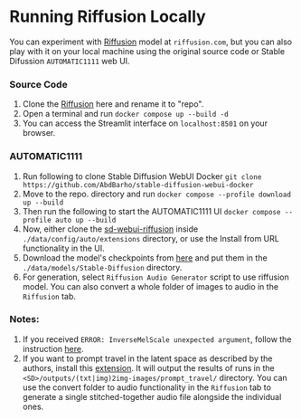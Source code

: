 # Running Riffusion Locally

You can experiment with [Riffusion](https://riffusion.com/about) model at `riffusion.com`, but you can also play with it on your local machine using the original source code or Stable Difussion `AUTOMATIC1111` web UI.

### Source Code
1. Clone the [Riffusion](https://github.com/riffusion/riffusion) here and rename it to "repo".
2. Open a terminal and run `docker compose up --build -d`
3. You can access the Streamlit interface on `localhost:8501` on your browser.

### AUTOMATIC1111
1. Run following to clone Stable Diffusion WebUI Docker `git clone https://github.com/AbdBarho/stable-diffusion-webui-docker`
2. Move to the repo. directory and run `docker compose --profile download up --build`
3. Then run the following to start the AUTOMATIC1111 UI `docker compose --profile auto up --build`
4. Now, either clone the [sd-webui-riffusion](https://github.com/enlyth/sd-webui-riffusion) inside  `./data/config/auto/extensions` directory, or use the Install from URL functionality in the UI.
5. Download the model's checkpoints from [here](https://huggingface.co/riffusion/riffusion-model-v1/tree/main) and put them in the `./data/models/Stable-Diffusion` directory.
6. For generation, select `Riffusion Audio Generator` script to use riffusion model. You can also convert a whole folder of images to audio in the `Riffusion` tab.

### Notes:
1. If you received `ERROR: InverseMelScale unexpected argument`, follow the instruction [here](https://github.com/enlyth/sd-webui-riffusion/issues/34).
2. If you want to prompt travel in the latent space as described by the authors, install this [extension](https://github.com/Kahsolt/stable-diffusion-webui-prompt-travel). It will output the results of runs in the `<SD>/outputs/(txt|img)2img-images/prompt_travel/` directory. You can use the convert folder to audio functionality in the `Riffusion` tab to generate a single stitched-together audio file alongside the individual ones.